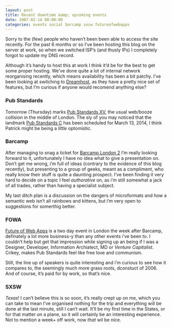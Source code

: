 ```yaml
---
layout: post
title: Recent downtime &amp; upcoming events
date: 2007-02-14 00:00:00
categories: events social barcamp sxsw futureofwebapps
---
```


Sorry to the (few) people who haven’t been been able to access the site recently. For the past 6 months or so I’ve been hosting this blog on the server at work, so when we switched ISP’s (and thusly IPs) I completely forgot to update my DNS record.

Although it’s handy to host this at work I think it’d be for the best to get some proper hosting. We’ve done quite a lot of internal network reorganising recently, which means availability has been a bit patchy. I’ve been looking at switching to [Dreamhost](http://www.dreamhost.com/), as they have a pretty nice set of features, but I’m curious if anyone would recomend anything else?

### Pub Standards

Tomorrow (Thursday) marks [Pub Standards XV](http://upcoming.org/event/149547/), the usual web/booze collision in the middle of London. The sly of you may noticed that the landmark [Pub Standards C](http://upcoming.org/event/148676/) has been scheduled for March 13, 2014, I think Patrick might be being a _little_ optomistic.

### Barcamp

After managing to snag a ticket for [Barcamp London 2](http://barcamp.pbwiki.com/BarCampLondon2) I’m really looking forward to it, unfortunately I have no idea what to give a presentation on. Don’t get me wrong, i’m full of ideas (contrary to the evidence of this blog recently), but presenting to a group of geeks, meant as a compliment, who really know their stuff is quite a daunting prospect. I’ve been finding it very hard to decide on a topic I feel _authorative_ on, as i’m still somewhat a jack of all trades, rather than having a specialist subject.

My last ditch plan is a discussion on the dangers of microformats and how a semantic web isn’t all rainbows and kittens, but i’m very open to suggestions for somerthig better.

### FOWA

[Future of Web Apps](http://upcoming.org/event/117839/) is a two day event in London the week after Barcamp, definately a lot more business-y than any other events i’ve been to. I couldn’t help but get that impression while signing up an being if I was a Designer, Developer, Information Archiatect, MD or _Venture Capitalist_. Crikey, makes Pub Standards feel like free love and communism.

Still, the line up of speakers is quite interesting and i’m curious to see how it compares to, the seemingly much more grass roots, dconstuct of 2006. And of course, it’s paid for by work, so that’s nice.

### SXSW

_Texas_! I can’t believe this is so soon, it’s really crept up on me, which you can take to mean I’ve organised nothing for the trip and everything will be done at the last minute, still I can’t wait. It’ll be my first time in the States, or for that matter on a plane, so it will certainly be an interesting experience. Not to mention a week+ off work, now _that_ wil be nice.

